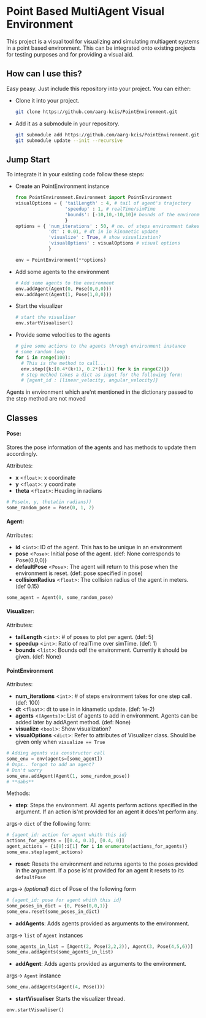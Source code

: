 Point Based MultiAgent Visual Environment
=========================================
This project is a visual tool for visualizing and simulating multiagent systems
in a point based environment. This can be integrated onto existing projects for
testing purposes and for providing a visual aid.

## How can I use this?
Easy peasy. Just include this repository into your project. You can either:
 - Clone it into your project.
   ```bash
   git clone https://github.com/aarg-kcis/PointEnvironment.git
   ```
 - Add it as a submodule in your repository.
   ```bash
   git submodule add https://github.com/aarg-kcis/PointEnvironment.git
   git submodule update --init --recursive
   ```

## Jump Start
To integrate it in your existing code follow these steps:
 - Create an PointEnvironment instance
   ```python
   from PointEnvironment.Environment import PointEnvironment
   visualOptions = { 'tailLength' : 4, # tail of agent's trajectory
                     'speedup' : 1, # realTime/simTime
                     'bounds': [-10,10,-10,10]# bounds of the environment [xmin, xmax, ymin, ymax]
                     }
   options = { 'num_iterations' : 50, # no. of steps environment takes for one step call
               'dt' : 0.01, # dt in in kinametic update
               'visualize' : True, # show visualization?
               'visualOptions' : visualOptions # visual options
               }

   env = PointEnvironment(**options)
   ```
 - Add some agents to the environment
   ```python
   # Add some agents to the environment
   env.addAgent(Agent(0, Pose(0,0,0)))
   env.addAgent(Agent(1, Pose(1,0,0)))
 - Start the visualizer
   ```python
   # start the visualiser
   env.startVisualiser()
   ```
 - Provide some velocities to the agents
   ```python
   # give some actions to the agents through environment instance
   # some random loop
   for i in range(100):
     # This is the method to call...
     env.step({k:[0.4*(k+1), 0.2*(k+1)] for k in range(2)})
     # step method takes a dict as input for the following form:
     # {agent_id : [linear_velocity, angular_velocity]}
   ```
 Agents in environment which are'nt mentioned in the dictionary passed to the step method are not moved

## Classes
#### Pose:
Stores the pose information of the agents and has methods to update them accordingly.

Attributes:
 - **x** <`float`>: x coordinate
 - **y** <`float`>: y coordinate
 - **theta** <`float`>: Heading in radians
```python
# Pose(x, y, theta(in radians))
some_random_pose = Pose(0, 1, 2)
```

#### Agent:
Atrributes:
- **id** <`int`>: ID of the agent. This has to be unique in an environment
- **pose** <`Pose`>: Initial pose of the agent. (def: None corresponds to Pose(0,0,0))
- **defaultPose** <`Pose`>: The agent will return to this pose when the environment is reset. (def: pose specified in pose)
- **collisionRadius** <`float`>: The collision radius of the agent in meters. (def 0.15)
```python
some_agent = Agent(0, some_random_pose)
```

#### Visualizer:
Attributes:
 - **tailLength** <`int`>: # of poses to plot per agent. (def: 5)
 - **speedup** <`int`>: Ratio of realTime over simTime. (def: 1)
 - **bounds** <`list`>: Bounds odf the environment. Currently it should be given. (def: None)

#### PointEnvironment
Attributes:
 - **num_iterations** <`int`>: # of steps environment takes for one step call. (def: 100)
 - **dt** <`float`>: dt to use in in kinametic update. (def: 1e-2)
 - **agents** <`[Agents]`>: List of agents to add in environment. Agents can be added later by addAgent method. (def: None)
 - **visualize** <`bool`>: Show visualization?
 - **visualOptions** <`dict`>: Refer to attributes of Visualizer class. Should be given only when `visualize == True`
 ```python
 # Adding agents via constructor call
 some_env = env(agents=[some_agent])
 # Oops.. forgot to add an agent?
 # Don't worry
 some_env.addAgent(Agent(1, some_random_pose))
 # **dabs**
 ```

Methods:
 - **step**:
 Steps the environment. All agents perform actions specified in the argument. If an action is'nt provided for an agent it does'nt perform any.

  args-> `dict` of the following form:
 ```python
 # {agent_id: action for agent whith this id}
 actions_for_agents = [[0.4, 0.3], [0.4, 0]]
 agent_actions = {i[0]:i[1] for i in enumerate(actions_for_agents)}
 some_env.step(agent_actions)
 ```
 - **reset**: Resets the environment and returns agents to the poses provided in the argument. If a pose is'nt provided for an agent it resets to its `defaultPose`

  args-> *(optional)* `dict` of Pose of the following form
 ```python
 # {agent_id: pose for agent whith this id}
 some_poses_in_dict = {0, Pose(0,0,1)}
 some_env.reset(some_poses_in_dict)

 ```
 - **addAgents**:
 Adds agents provided as arguments to the environment.

  args-> `list` of `Agent` instances
 ```python
 some_agents_in_list = [Agent(2, Pose(2,2,2)), Agent(3, Pose(4,5,6))]
 some_env.addAgents(some_agents_in_list)

 ```
  - **addAgent**:
 Adds agents provided as arguments to the environment.

  args-> `Agent` instance
 ```python
 some_env.addAgents(Agent(4, Pose()))

 ```
 - **startVisualiser**
 Starts the visualizer thread.
  ```python
 env.startVisualiser()
 ```
